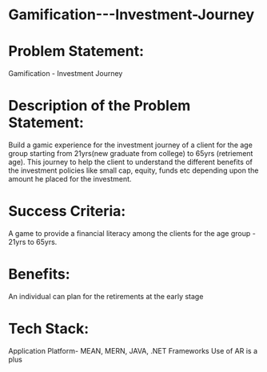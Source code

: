# Gamification---Investment-Journey

# Problem Statement: 
Gamification - Investment Journey 

# Description of the Problem Statement: 
Build a gamic experience for the investment journey of a client for the age group starting from 21yrs(new graduate from college) to 65yrs (retriement age). This journey to help the client to understand the different benefits of the investment policies like small cap, equity, funds etc depending upon the amount he placed for the investment. 

# Success Criteria: 
A game to provide a financial literacy among the clients for the age group - 21yrs to 65yrs. 

# Benefits: 
An individual can plan for the retirements at the early stage 

# Tech Stack: 
Application Platform- MEAN, MERN, JAVA, .NET Frameworks 
Use of AR is a plus
